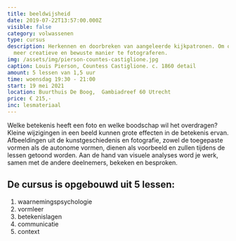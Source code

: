 ```yaml
---
title: beeldwijsheid
date: 2019-07-22T13:57:00.000Z
visible: false
category: volwassenen
type: cursus
description: Herkennen en doorbreken van aangeleerde kijkpatronen. Om op een
  meer creatieve en bewuste manier te fotograferen.
img: /assets/img/pierson-countes-castiglione.jpg
caption: Louis Pierson, Countess Castiglione. c. 1860 detail
amount: 5 lessen van 1,5 uur
time: woensdag 19:30 - 21:00
start: 19 mei 2021
location: Buurthuis De Boog,  Gambiadreef 60 Utrecht
price: € 215,-
inc: lesmateriaal
---
```

Welke betekenis heeft een foto en welke boodschap wil het overdragen? Kleine wijzigingen in een beeld kunnen grote effecten in de betekenis ervan. Afbeeldingen uit de kunstgeschiedenis en fotografie, zowel de toegepaste vormen als de autonome vormen, dienen als voorbeeld en zullen tijdens de lessen getoond worden. Aan de hand van visuele analyses word je werk, samen met de andere deelnemers, bekeken en besproken. 

## De cursus is opgebouwd uit 5 lessen:

1. waarnemingspsychologie
2. vormleer
3. betekenislagen
4. communicatie
5. context